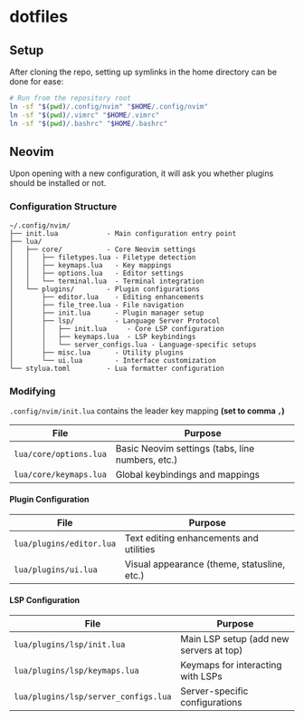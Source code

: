 # dotfiles

## Setup
After cloning the repo, setting up symlinks in the home directory can be done for ease:

```bash
# Run from the repository root
ln -sf "$(pwd)/.config/nvim" "$HOME/.config/nvim"
ln -sf "$(pwd)/.vimrc" "$HOME/.vimrc"
ln -sf "$(pwd)/.bashrc" "$HOME/.bashrc"
```

## Neovim
Upon opening with a new configuration, it will ask you whether plugins should be installed or not.

### Configuration Structure

```
~/.config/nvim/
├── init.lua            - Main configuration entry point
├── lua/
│   ├── core/           - Core Neovim settings
│   │   ├── filetypes.lua - Filetype detection
│   │   ├── keymaps.lua   - Key mappings
│   │   ├── options.lua   - Editor settings
│   │   └── terminal.lua  - Terminal integration
│   └── plugins/        - Plugin configurations
│       ├── editor.lua    - Editing enhancements
│       ├── file_tree.lua - File navigation
│       ├── init.lua      - Plugin manager setup
│       ├── lsp/          - Language Server Protocol
│       │   ├── init.lua     - Core LSP configuration
│       │   ├── keymaps.lua  - LSP keybindings
│       │   └── server_configs.lua - Language-specific setups
│       ├── misc.lua      - Utility plugins
│       └── ui.lua        - Interface customization
└── stylua.toml         - Lua formatter configuration
```

### Modifying
`.config/nvim/init.lua` contains the leader key mapping **(set to comma `,`)**

| File | Purpose |
|------|---------|
| `lua/core/options.lua` | Basic Neovim settings (tabs, line numbers, etc.) |
| `lua/core/keymaps.lua` | Global keybindings and mappings |

#### Plugin Configuration
| File | Purpose |
|------|---------|
| `lua/plugins/editor.lua` | Text editing enhancements and utilities |
| `lua/plugins/ui.lua` | Visual appearance (theme, statusline, etc.) |

#### LSP Configuration
| File | Purpose |
|------|---------|
| `lua/plugins/lsp/init.lua` | Main LSP setup (add new servers at top) |
| `lua/plugins/lsp/keymaps.lua` | Keymaps for interacting with LSPs |
| `lua/plugins/lsp/server_configs.lua` | Server-specific configurations |
